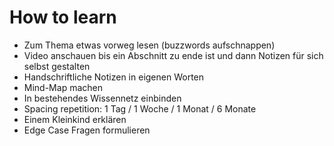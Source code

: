 # How to learn

- Zum Thema etwas vorweg lesen (buzzwords aufschnappen)
- Video anschauen bis ein Abschnitt zu ende ist und dann Notizen für sich selbst gestalten
- Handschriftliche Notizen in eigenen Worten
- Mind-Map machen
- In bestehendes Wissennetz einbinden
- Spacing repetition: 1 Tag / 1 Woche / 1 Monat / 6 Monate
- Einem Kleinkind erklären
- Edge Case Fragen formulieren
